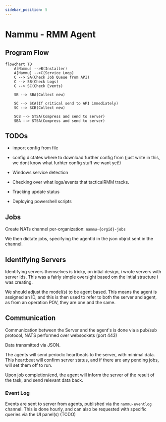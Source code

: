 ```yaml
---
sidebar_position: 5
---
```


# Nammu - RMM Agent

## Program Flow
```mermaid
flowchart TD
    A[Nammu] -->B(Installer)
    A[Nammu] -->C(Service Loop)
    C --> SA(Check Job Queue from API)
    C --> SB(Check Logs)
    C --> SC(Check Events)

    SB --> SBA(Collect new)

    SC --> SCA(If critical send to API immediately)
    SC --> SCB(Collect new)

    SCB --> STSA(Compress and send to server)
    SBA --> STSA(Compress and send to server)
```


## TODOs

- import config from file
- config dictates where to download further config from (just write in this, we dont know what furhter config stuff we want yet!)

- Windows service detection
- Checking over what logs/events that tacticalRMM tracks.
- Tracking update status
- Deploying powershell scripts



## Jobs

Create NATs channel per-organization: `nammu-{orgid}-jobs`

We then dictate jobs, specifying the agentId in the json objrct sent in the channel.



## Identifying Servers

Identifying servers themselves is tricky, on intial design, i wrote servers with server Ids. This was a fairly simple oversight based om the intial structure i was creating.

We should adjust the model(s) to be agent based. This means the agent is assigned an ID, and this is then used to refer to both the server and agent, as from an operation POV, they are one and the same.


## Communication

Communication between the Server and the agent's is done via a pub/sub protocol, NATS performed over websockets (port 443)

Data transmitted via JSON.

The agents will send periodic heartbeats to the server, with minimal data. This heartbeat will confirm server status, and if there are any pending jobs,
will set them off to run.

Upon job completion/end, the agent will inform the server of the result of the task, and send relevant data back.

### Event Log

Events are sent to server from agents, published via the `nammu-eventlog` channel.
This is done hourly, and can also be requested with specific queries via the UI panel(s) (TODO)
